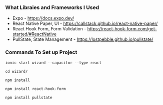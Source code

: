 

### What Libraies and Frameworks I Used
- Expo - https://docs.expo.dev/
- React Native Paper, UI - https://callstack.github.io/react-native-paper/
- React Hook Form, Form Validation - https://react-hook-form.com/get-started/#ReactNative
- PullState, State Management - https://lostpebble.github.io/pullstate/

### Commands To Set up Project
```
ionic start wizard --capacitor --type react 

cd wizard/

npm install

npm install react-hook-form

npm install pullstate
```